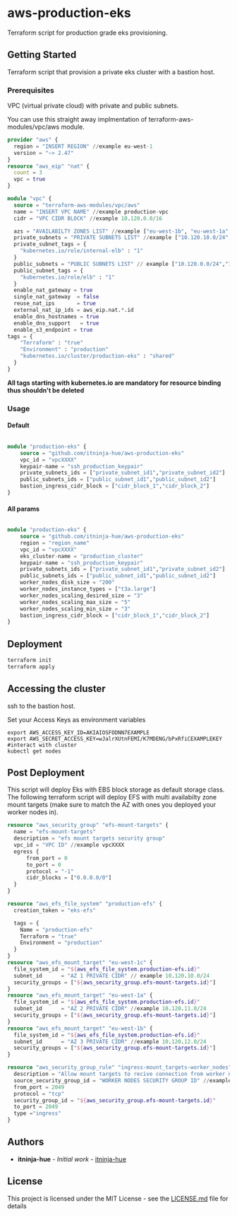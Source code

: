# aws-production-eks
Terraform script for production grade eks provisioning.


## Getting Started

Terraform script that provision a private eks cluster with a bastion host.

### Prerequisites

VPC (virtual private cloud) with private and public subnets.

You can use this straight away implmentation of terraform-aws-modules/vpc/aws module.

```terraform
provider "aws" {
  region = "INSERT REGION" //example eu-west-1
  version = "~> 2.47"
}
resource "aws_eip" "nat" {
  count = 3
  vpc = true
}

module "vpc" {
  source = "terraform-aws-modules/vpc/aws"
  name = "INSERT VPC NAME" //example production-vpc
  cidr = "VPC CIDR BLOCK" //example 10.120.0.0/16

  azs = "AVAILABILTY ZONES LIST" //example ["eu-west-1b", "eu-west-1a", "eu-west-1c"]
  private_subnets = "PRIVATE SUBNETS LIST" //example ["10.120.10.0/24","10.120.11.0/24","10.120.12.0/24"]
  private_subnet_tags = {
    "kubernetes.io/role/internal-elb" : "1"
  }
  public_subnets = "PUBLIC SUBNETS LIST" // example ["10.120.0.0/24","10.120.1.0/24","10.120.2.0/24"]
  public_subnet_tags = {
    "kubernetes.io/role/elb" : "1"
  }
  enable_nat_gateway = true
  single_nat_gateway  = false
  reuse_nat_ips       = true  
  external_nat_ip_ids = aws_eip.nat.*.id
  enable_dns_hostnames = true
  enable_dns_support   = true
  enable_s3_endpoint = true
tags = {
    "Terraform" : "true"
    "Environment" : "production"
    "kubernetes.io/cluster/production-eks" : "shared"
  }
}
```
**All tags starting with kubernetes.io are mandatory for resource binding thus shouldn't be deleted**

### Usage

#### Default

```terraform

module "production-eks" {
    source = "github.com/itninja-hue/aws-production-eks"
    vpc_id = "vpcXXXX"
    keypair-name = "ssh_production_keypair"
    private_subnets_ids = ["private_subnet_id1","private_subnet_id2"]
    public_subnets_ids = ["public_subnet_id1","public_subnet_id2"]
    bastion_ingress_cidr_block = ["cidr_block_1","cidr_block_2"]
}

```
#### All params

```terraform

module "production-eks" {
    source = "github.com/itninja-hue/aws-production-eks"
    region = "region_name"
    vpc_id = "vpcXXXX"
    eks_cluster-name = "production_cluster"
    keypair-name = "ssh_production_keypair"
    private_subnets_ids = ["private_subnet_id1","private_subnet_id2"]
    public_subnets_ids = ["public_subnet_id1","public_subnet_id2"]
    worker_nodes_disk_size = "200"
    worker_nodes_instance_types = ["t3a.large"]
    worker_nodes_scaling_desired_size = "3"
    worker_nodes_scaling_max_size = "5"
    worker_nodes_scaling_min_size = "3"
    bastion_ingress_cidr_block = ["cidr_block_1","cidr_block_2"]
}

```


## Deployment

```bash
terraform init
terraform apply
```
## Accessing the cluster

ssh to the bastion host.


Set your Access Keys as environment variables
```shell
export AWS_ACCESS_KEY_ID=AKIAIOSFODNN7EXAMPLE
export AWS_SECRET_ACCESS_KEY=wJalrXUtnFEMI/K7MDENG/bPxRfiCEXAMPLEKEY
#interact with cluster
kubectl get nodes
```

## Post Deployment

This script will deploy Eks with EBS block storage as default storage class.
The following terraform script will deploy EFS with multi availabilty zone mount targets (make sure to match the AZ with ones you deployed your worker nodes in).
```terraform
resource "aws_security_group" "efs-mount-targets" {
  name = "efs-mount-targets"
  description = "efs mount targets security group"
  vpc_id = "VPC ID" //example vpcXXXX
  egress {
      from_port = 0
      to_port = 0
      protocol = "-1"
      cidr_blocks = ["0.0.0.0/0"]
  }
}

resource "aws_efs_file_system" "production-efs" {
  creation_token = "eks-efs"

  tags = {
    Name = "production-efs"
    Terraform = "true"
    Environment = "production"
  }
}
resource "aws_efs_mount_target" "eu-west-1c" {
  file_system_id = "${aws_efs_file_system.production-efs.id}"
  subnet_id      = "AZ 1 PRIVATE CIDR" // example 10.120.10.0/24
  security_groups = ["${aws_security_group.efs-mount-targets.id}"]
}
resource "aws_efs_mount_target" "eu-west-1a" {
  file_system_id = "${aws_efs_file_system.production-efs.id}"
  subnet_id      = "AZ 2 PRIVATE CIDR" //example 10.120.11.0/24
  security_groups = ["${aws_security_group.efs-mount-targets.id}"]
}
resource "aws_efs_mount_target" "eu-west-1b" {
  file_system_id = "${aws_efs_file_system.production-efs.id}"
  subnet_id      = "AZ 3 PRIVATE CIDR" //example 10.120.12.0/24
  security_groups = ["${aws_security_group.efs-mount-targets.id}"]
}

resource "aws_security_group_rule" "ingress-mount_targets-worker_nodes" {
  description = "Allow mount targets to recive connection from worker nodes"
  source_security_group_id = "WORKER NODES SECURITY GROUP ID" //example sg-XXXXXXXXXXX
  from_port = 2049
  protocol = "tcp"
  security_group_id = "${aws_security_group.efs-mount-targets.id}"
  to_port = 2049
  type ="ingress"
}
```
## Authors

* **itninja-hue** - *Initial work* - [itninja-hue](https://github.com/itninja-hue)

## License

This project is licensed under the MIT License - see the [LICENSE.md](LICENSE.md) file for details
